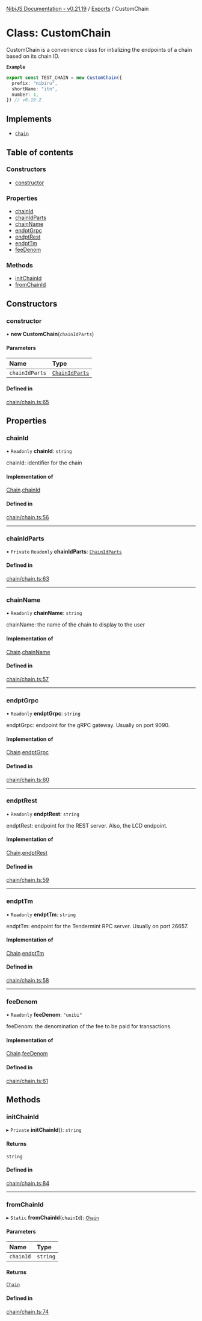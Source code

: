[NibiJS Documentation - v0.21.19](../intro.md) / [Exports](../modules.md) / CustomChain

# Class: CustomChain

CustomChain is a convenience class for intializing the endpoints of a chain
based on its chain ID.

**`Example`**

```ts
export const TEST_CHAIN = new CustomChain({
  prefix: "nibiru",
  shortName: "itn",
  number: 1,
}) // v0.19.2
```

## Implements

- [`Chain`](../interfaces/Chain.md)

## Table of contents

### Constructors

- [constructor](CustomChain.md#constructor)

### Properties

- [chainId](CustomChain.md#chainid)
- [chainIdParts](CustomChain.md#chainidparts)
- [chainName](CustomChain.md#chainname)
- [endptGrpc](CustomChain.md#endptgrpc)
- [endptRest](CustomChain.md#endptrest)
- [endptTm](CustomChain.md#endpttm)
- [feeDenom](CustomChain.md#feedenom)

### Methods

- [initChainId](CustomChain.md#initchainid)
- [fromChainId](CustomChain.md#fromchainid)

## Constructors

### constructor

• **new CustomChain**(`chainIdParts`)

#### Parameters

| Name           | Type                                            |
| :------------- | :---------------------------------------------- |
| `chainIdParts` | [`ChainIdParts`](../interfaces/ChainIdParts.md) |

#### Defined in

[chain/chain.ts:65](https://github.com/NibiruChain/ts-sdk/blob/9d6af39/packages/nibijs/src/chain/chain.ts#L65)

## Properties

### chainId

• `Readonly` **chainId**: `string`

chainId: identifier for the chain

#### Implementation of

[Chain](../interfaces/Chain.md).[chainId](../interfaces/Chain.md#chainid)

#### Defined in

[chain/chain.ts:56](https://github.com/NibiruChain/ts-sdk/blob/9d6af39/packages/nibijs/src/chain/chain.ts#L56)

---

### chainIdParts

• `Private` `Readonly` **chainIdParts**: [`ChainIdParts`](../interfaces/ChainIdParts.md)

#### Defined in

[chain/chain.ts:63](https://github.com/NibiruChain/ts-sdk/blob/9d6af39/packages/nibijs/src/chain/chain.ts#L63)

---

### chainName

• `Readonly` **chainName**: `string`

chainName: the name of the chain to display to the user

#### Implementation of

[Chain](../interfaces/Chain.md).[chainName](../interfaces/Chain.md#chainname)

#### Defined in

[chain/chain.ts:57](https://github.com/NibiruChain/ts-sdk/blob/9d6af39/packages/nibijs/src/chain/chain.ts#L57)

---

### endptGrpc

• `Readonly` **endptGrpc**: `string`

endptGrpc: endpoint for the gRPC gateway. Usually on port 9090.

#### Implementation of

[Chain](../interfaces/Chain.md).[endptGrpc](../interfaces/Chain.md#endptgrpc)

#### Defined in

[chain/chain.ts:60](https://github.com/NibiruChain/ts-sdk/blob/9d6af39/packages/nibijs/src/chain/chain.ts#L60)

---

### endptRest

• `Readonly` **endptRest**: `string`

endptRest: endpoint for the REST server. Also, the LCD endpoint.

#### Implementation of

[Chain](../interfaces/Chain.md).[endptRest](../interfaces/Chain.md#endptrest)

#### Defined in

[chain/chain.ts:59](https://github.com/NibiruChain/ts-sdk/blob/9d6af39/packages/nibijs/src/chain/chain.ts#L59)

---

### endptTm

• `Readonly` **endptTm**: `string`

endptTm: endpoint for the Tendermint RPC server. Usually on port 26657.

#### Implementation of

[Chain](../interfaces/Chain.md).[endptTm](../interfaces/Chain.md#endpttm)

#### Defined in

[chain/chain.ts:58](https://github.com/NibiruChain/ts-sdk/blob/9d6af39/packages/nibijs/src/chain/chain.ts#L58)

---

### feeDenom

• `Readonly` **feeDenom**: `"unibi"`

feeDenom: the denomination of the fee to be paid for transactions.

#### Implementation of

[Chain](../interfaces/Chain.md).[feeDenom](../interfaces/Chain.md#feedenom)

#### Defined in

[chain/chain.ts:61](https://github.com/NibiruChain/ts-sdk/blob/9d6af39/packages/nibijs/src/chain/chain.ts#L61)

## Methods

### initChainId

▸ `Private` **initChainId**(): `string`

#### Returns

`string`

#### Defined in

[chain/chain.ts:84](https://github.com/NibiruChain/ts-sdk/blob/9d6af39/packages/nibijs/src/chain/chain.ts#L84)

---

### fromChainId

▸ `Static` **fromChainId**(`chainId`): [`Chain`](../interfaces/Chain.md)

#### Parameters

| Name      | Type     |
| :-------- | :------- |
| `chainId` | `string` |

#### Returns

[`Chain`](../interfaces/Chain.md)

#### Defined in

[chain/chain.ts:74](https://github.com/NibiruChain/ts-sdk/blob/9d6af39/packages/nibijs/src/chain/chain.ts#L74)

